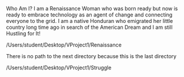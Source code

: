 Who Am I? I am a Renaissance Woman who was born ready but now is ready to embrace 
technology as an agent of change and connecting everyone to the grid.
I am a native Honduran who emigrated her little country long time ago in search of 
the American Dream and I am still Hustling for It!

/Users/student/Desktop/VProject1/Renaissance

There is no path to the next directory because this is the last directory

/Users/student/Desktop/VProject1/Struggle
